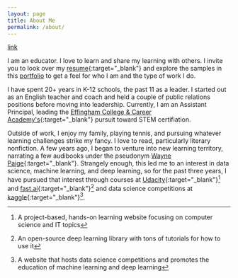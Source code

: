 ```yaml
---
layout: page
title: About Me
permalink: /about/
---
```


[link]()

I am an educator. I love to learn and share my learning with others. I invite you to look over my [resume](https://drive.google.com/file/d/1086YgpvaIQyzSRGsX0lePI75rDjMVRSR/view?usp=sharing){:target="_blank"} and explore the samples in this [portfolio](https://travisdickey.github.io/portfolio) to get a feel for who I am and the type of work I do.

I have spent 20+ years in K-12 schools, the past 11 as a leader. I started out as an English teacher and coach and held a couple of public relations positions before moving into leadership. Currently, I am an Assistant Principal, leading the [Effingham College & Career Academy's](https://www.effinghamschools.com/Domain/1611){:target="_blank"} pursuit toward STEM certifiation. 

Outside of work, I enjoy my family, playing tennis, and pursuing whatever learning challenges strike my fancy. I love to read, particularly literary nonfiction. A few years ago, I began to venture into new learning territory, narrating a few audibooks under the pseudonym [Wayne Paige](https://www.audible.com/search?ref=a_search_c1_sort_1&pf_rd_p=073d8370-97e5-4b7b-be04-aa06cf22d7dd&pf_rd_r=6G2XTAKQZR1W6DD4N5Z7&searchNarrator=Wayne+Paige&feature_seven_browse-bin=9178191011&feature_seven_browse-bin=9178192011&feature_seven_browse-bin=9178193011&sort=pubdate-desc-rank){:target="_blank"}. Strangely enough, this led me to an interest in data science, machine learning, and deep learning, so for the past three years, I have pursued that interest through courses at [Udacity](https://www.udacity.com/courses/all){:target="_blank"}[^1] and [fast.ai](https://www.fast.ai){:target="_blank"}[^2] and data science competitions at [kaggle](https://www.kaggle.com/twdickey43){:target="_blank"}[^3].



[^1]:A project-based, hands-on learning website focusing on computer science and IT topics
[^2]:An open-source deep learning library with tons of tutorials for how to use it
[^3]:A website that hosts data science competitions and promotes the education of machine learning and deep learning
